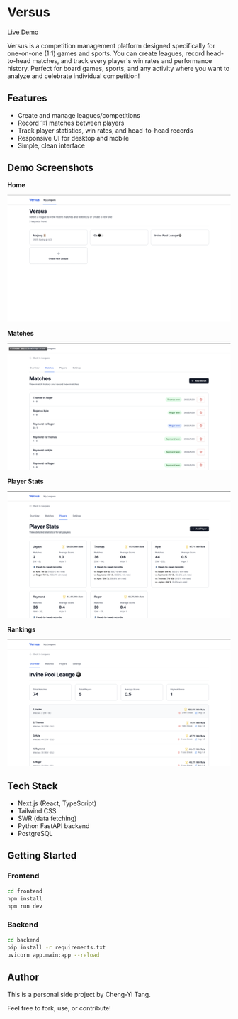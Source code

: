 # Versus

[Live Demo](https://versus-one.vercel.app/)

Versus is a competition management platform designed specifically for one-on-one (1:1) games and sports. You can create leagues, record head-to-head matches, and track every player's win rates and performance history. Perfect for board games, sports, and any activity where you want to analyze and celebrate individual competition!

## Features
- Create and manage leagues/competitions
- Record 1:1 matches between players
- Track player statistics, win rates, and head-to-head records
- Responsive UI for desktop and mobile
- Simple, clean interface

## Demo Screenshots

**Home**

![Home](../img/home.png)

**Matches**

![Matches](../img/matches.png)

**Player Stats**

![Player Stats](../img/player-stats.png)

**Rankings**

![Rankings](../img/rankings.png)

## Tech Stack
- Next.js (React, TypeScript)
- Tailwind CSS
- SWR (data fetching)
- Python FastAPI backend
- PostgreSQL

## Getting Started

### Frontend
```bash
cd frontend
npm install
npm run dev
```

### Backend
```bash
cd backend
pip install -r requirements.txt
uvicorn app.main:app --reload
```

## Author
This is a personal side project by Cheng-Yi Tang.

Feel free to fork, use, or contribute! 